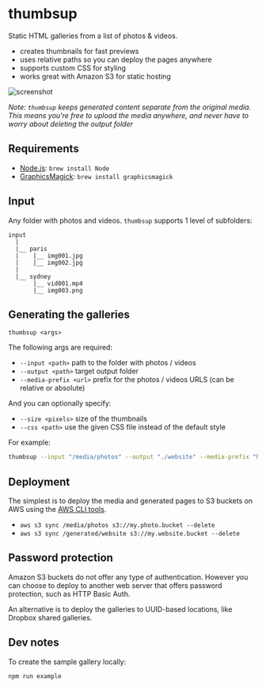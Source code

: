 # thumbsup

Static HTML galleries from a list of photos & videos.

- creates thumbnails for fast previews
- uses relative paths so you can deploy the pages anywhere
- supports custom CSS for styling
- works great with Amazon S3 for static hosting

![screenshot](https://raw.github.com/rprieto/thumbsup/master/screenshot.jpg)

*Note: `thumbsup` keeps generated content separate from the original media. This means you're free to upload the media anywhere, and never have to worry about deleting the output folder*

## Requirements

- [Node.js](http://nodejs.org/): `brew install Node`
- [GraphicsMagick](http://www.graphicsmagick.org/): `brew install graphicsmagick`

## Input

Any folder with photos and videos.
`thumbsup` supports 1 level of subfolders:

```
input
  |
  |__ paris
  |    |__ img001.jpg
  |    |__ img002.jpg
  |
  |__ sydney
       |__ vid001.mp4
       |__ img003.png
```

## Generating the galleries

```
thumbsup <args>
```

The following args are required:

- `--input <path>` path to the folder with photos / videos
- `--output <path>` target output folder
- `--media-prefix <url>` prefix for the photos / videos URLS (can be relative or absolute)

And you can optionally specify:

- `--size <pixels>` size of the thumbnails
- `--css <path>` use the given CSS file instead of the default style

For example:

```bash
thumbsup --input "/media/photos" --output "./website" --media-prefix "http://my.photo.bucket.s3.amazon.com" --css "custom.css" --size 200
```

## Deployment

The simplest is to deploy the media and generated pages to S3 buckets on AWS using the [AWS CLI tools](http://aws.amazon.com/cli/).

- `aws s3 sync /media/photos s3://my.photo.bucket --delete`
- `aws s3 sync /generated/website s3://my.website.bucket --delete`

## Password protection

Amazon S3 buckets do not offer any type of authentication. However you can choose to deploy to another web server that offers password protection, such as HTTP Basic Auth.

An alternative is to deploy the galleries to UUID-based locations, like Dropbox shared galleries.

## Dev notes

To create the sample gallery locally:

```
npm run example
```
